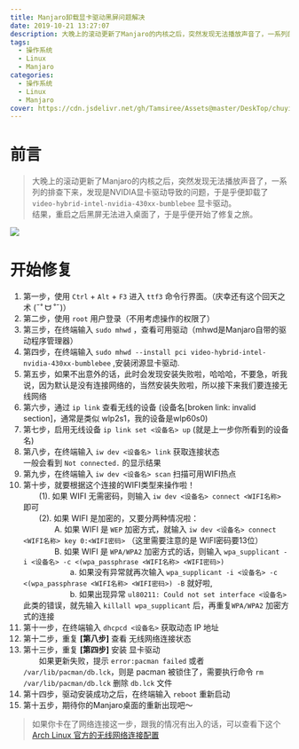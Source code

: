 ```yaml
---
title: Manjaro卸载显卡驱动黑屏问题解决
date: 2019-10-21 13:27:07
description: 大晚上的滚动更新了Manjaro的内核之后，突然发现无法播放声音了，一系列的排查下来，发现是NVIDIA显卡驱动导致的问题，于是乎便卸载了video-hybrid-intel-nvidia-430xx-bumblebee 显卡驱动。结果，重启之后黑屏无法进入桌面了，于是乎便开始了修复之旅。
tags:
  - 操作系统
  - Linux
  - Manjaro
categories:
  - 操作系统
  - Linux
  - Manjaro
cover: https://cdn.jsdelivr.net/gh/Tamsiree/Assets@master/DeskTop/chuyin_sky.jpg
---
```

# 前言
> 大晚上的滚动更新了Manjaro的内核之后，突然发现无法播放声音了，一系列的排查下来，发现是NVIDIA显卡驱动导致的问题，于是乎便卸载了`video-hybrid-intel-nvidia-430xx-bumblebee` 显卡驱动。  
> 结果，重启之后黑屏无法进入桌面了，于是乎便开始了修复之旅。

![](https://w.wallhaven.cc/full/1j/wallhaven-1jjo99.jpg)

# 开始修复

1. 第一步，使用 `Ctrl` + `Alt` + `F3` 进入 `ttf3` 命令行界面。（庆幸还有这个回天之术 (˶˚  ᗨ ˚˶)）  
2. 第二步，使用 `root` 用户登录（不用考虑操作的权限了）
3. 第三步，在终端输入 `sudo mhwd` ，查看可用驱动（mhwd是Manjaro自带的驱动程序管理器）  
4. 第四步，在终端输入 `sudo mhwd --install pci video-hybrid-intel-nvidia-430xx-bumblebee` ,安装闭源显卡驱动.  
5. 第五步，如果不出意外的话，此时会发现安装失败啦，哈哈哈，不要急，听我说，因为默认是没有连接网络的，当然安装失败啦，所以接下来我们要连接无线网络  
6. 第六步，通过 `ip link` 查看无线的设备 (设备名[broken link: invalid section]，通常是类似 wlp2s1，我的设备是wlp60s0)  
7. 第七步，启用无线设备 `ip link set <设备名> up` (就是上一步你所看到的设备名)  
8. 第八步，在终端输入 `iw dev <设备名> link` 获取连接状态  
一般会看到 `Not connected.` 的显示结果  
9. 第九步，在终端输入 `iw dev <设备名> scan` 扫描可用WIFI热点  
10. 第十步，就要根据这个连接的WIFI类型来操作啦！  
　　(1). 如果 WIFI 无需密码，则输入 `iw dev <设备名> connect <WIFI名称>` 即可  
　　(2). 如果 WIFI 是加密的，又要分两种情况啦：  
　　　　A. 如果 WIFI 是 `WEP` 加密方式，就输入 `iw dev <设备名> connect <WIFI名称> key 0:<WIFI密码>` （这里需要注意的是 WIFI密码要13位）  
　　　　B. 如果 WIFI 是 `WPA/WPA2` 加密方式的话，则输入 `wpa_supplicant -i <设备名> -c <(wpa_passphrase <WIFI名称> <WIFI密码>)`  
　　　　　　a. 如果没有异常就再次输入 `wpa_supplicant -i <设备名> -c <(wpa_passphrase <WIFI名称> <WIFI密码>) -B` 就好啦,  
　　　　　　b. 如果出现异常 `ul80211: Could not set interface <设备名>` 此类的错误，就先输入 `killall wpa_supplicant` 后，再重复`WPA/WPA2` 加密方式的连接  
11. 第十一步，在终端输入 `dhcpcd <设备名>` 获取动态 IP 地址
12. 第十二步，重复 **[第八步]** 查看 无线网络连接状态  
13. 第十三步，重复 **[第四步]** 安装 显卡驱动  
　　如果更新失败，提示 `error:pacman failed` 或者 `/var/lib/pacman/db.lck`，则是 pacman 被锁住了，需要执行命令 `rm /var/lib/pacman/db.lck` 删除 `db.lck` 文件
14. 第十四步，驱动安装成功之后，在终端输入 `reboot` 重新启动  
15. 第十五步，期待你的Manjaro桌面的重新出现吧～

> 如果你卡在了网络连接这一步，跟我的情况有出入的话，可以查看下这个 [Arch Linux 官方的无线网络连接配置](https://wiki.archlinux.org/index.php/Wireless_network_configuration_(%E7%AE%80%E4%BD%93%E4%B8%AD%E6%96%87))